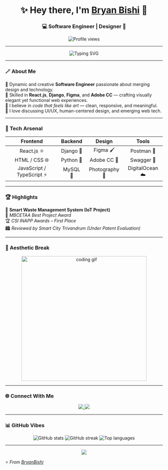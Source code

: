 <!-- 🌟 Bryan Bishi | Aesthetic GitHub Profile README -->

<h1 align="center">✨ Hey there, I'm <a href="https://github.com/BryanBishi">Bryan Bishi</a> 👋</h1>
<h3 align="center">💻 Software Engineer | Designer 🎨</h3>

<p align="center">
  <img src="https://komarev.com/ghpvc/?username=BryanBishi&label=Profile%20Views&color=ff69b4&style=flat-square" alt="Profile views" />
</p>

---

<p align="center">
  <img src="https://readme-typing-svg.demolab.com?font=Poppins&size=22&pause=1000&color=F7A400&center=true&vCenter=true&width=600&lines=Crafting+Seamless+Digital+Experiences+🚀;Design+Meets+Code+💡;Turning+Ideas+into+Beautiful+Interfaces+🎨" alt="Typing SVG" />
</p>

---

### 🪄 About Me
🌸 Dynamic and creative **Software Engineer** passionate about merging design and technology.  
🧠 Skilled in **React.js**, **Django**, **Figma**, and **Adobe CC** — crafting visually elegant yet functional web experiences.  
🎨 I believe in *code that feels like art* — clean, responsive, and meaningful.  
💬 I love discussing UI/UX, human-centered design, and emerging web tech.

---

### 🧰 Tech Arsenal

<div align="center">

| **Frontend** | **Backend** | **Design** | **Tools** |
|:-------------:|:------------:|:------------:|:-----------:|
| React.js ⚛️ | Django 🐍 | Figma 🖌️ | Postman 💌 |
| HTML / CSS 🌐 | Python 🧠 | Adobe CC 🎨 | Swagger 📘 |
| JavaScript / TypeScript ⚡ | MySQL 💾 | Photography 🧩 | DigitalOcean ☁️ |

</div>

---

### 🏆 Highlights

🧠 **Smart Waste Management System (IoT Project)**  
🥇 *MBCETAA Best Project Award*  
🏆 *CSI INAPP Awards – First Place*  
🏙 *Reviewed by Smart City Trivandrum (Under Patent Evaluation)*  

---

### 💫 Aesthetic Break

<p align="center">
  <img src="https://github.com/BryanBishi/BryanBishi/blob/main/assets/pic.png" width="400" alt="coding gif">
</p>

---

### 🌐 Connect With Me

<p align="center">
  <a href="https://www.linkedin.com/in/bryanbishi" target="_blank">
    <img src="https://img.shields.io/badge/LinkedIn-%230A66C2.svg?&style=for-the-badge&logo=linkedin&logoColor=white" />
  </a>
  <a href="https://github.com/BryanBishi" target="_blank">
    <img src="https://img.shields.io/badge/GitHub-181717?style=for-the-badge&logo=github&logoColor=white" />
  </a>
</p>

---

### 📊 GitHub Vibes

<p align="center">
  <img src="https://github-readme-stats.vercel.app/api?username=BryanBishi&show_icons=true&theme=radical" alt="GitHub stats" />
  <img src="https://github-readme-streak-stats.herokuapp.com/?user=BryanBishi&theme=radical" alt="GitHub streak" />
  <img src="https://github-readme-stats.vercel.app/api/top-langs/?username=BryanBishi&layout=compact&theme=radical" alt="Top languages" />
</p>

---

<p align="center">
  <img src="https://capsule-render.vercel.app/api?type=waving&color=ff69b4&height=120&section=footer" />
</p>

⭐️ *From [BryanBishi](https://github.com/BryanBishi)*
